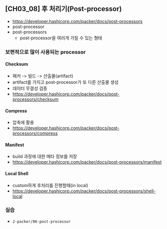## [CH03_08] 후 처리기(Post-processor)
- https://developer.hashicorp.com/packer/docs/post-processors
- post-processor
- post-processors
  - post-processor을 여러개 가질 수 있는 형태

### 보편적으로 많이 사용되는 processor
#### Checksum
- 패커 -> 빌드 -> 산출물(artifact)
- artifact를 가지고 post-processor가 또 다른 산출물 생성
- 데이터 무결성 검증
- https://developer.hashicorp.com/packer/docs/post-processors/checksum

#### Compress
- 압축에 활용
- https://developer.hashicorp.com/packer/docs/post-processors/compress

#### Manifest
- build 과정에 대한 메타 정보를 저장
- https://developer.hashicorp.com/packer/docs/post-processors/manifest

#### Local Shell
- custom하게 후처리를 진행할때(in local)
- https://developer.hashicorp.com/packer/docs/post-processors/shell-local

### 실습
- `2-packer/06-post-processor`
